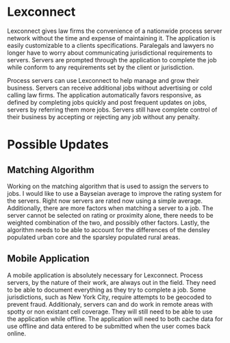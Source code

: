 # Lexconnect
Lexconnect gives law firms the convenience of a nationwide process server network without the time and expense of maintaining it. The application is easily customizable to a clients specifications. Paralegals and lawyers no longer have to worry about communicating jurisdictional requirements to servers. Servers are prompted through the application to complete the job while conform to any requirements set by the client or jurisdiction.

Process servers can use Lexconnect to help manage and grow their business. Servers can receive additional jobs without advertising or cold calling law firms.  The application automatically favors responsive, as defined by completing jobs quickly and post frequent updates on jobs, servers by referring them more jobs. Servers still have complete control of their business by accepting or rejecting any job without any penalty. 


# Possible Updates
## Matching Algorithm
Working on the matching algorithm that is used to assign the servers to jobs. I would like to use a Bayseian average to improve the rating system for the servers. Right now servers are rated now using a simple average. Additionally, there are more factors when matching a server to a job. The server cannot be selected on rating or proximity alone, there needs to be weighted combination of the two, and possibly other factors. Lastly, the algorithm needs to be able to account for the differences of the densley populated urban core and the sparsley populated rural areas.

## Mobile Application
A mobile application is absolutely necessary for Lexconnect. Process servers, by the nature of their work, are always out in the field. They need to be able to document everything as they try to complete a job. Some jurisdictions, such as New York City, require attempts to be geocoded to prevent fraud. Additionaly, servers can and do work in remote areas with spotty or non existant cell coverage. They will still need to be able to use the application while offline. The application will need to both cache data for use offline and data entered to be submitted when the user comes back online.   
